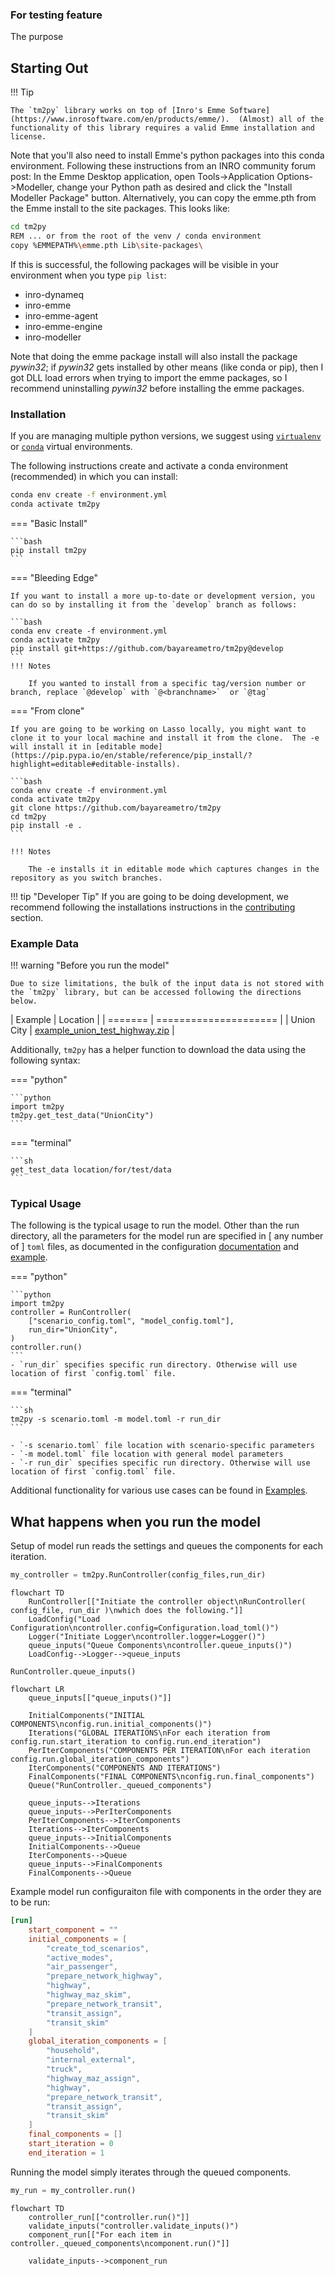 ### For testing feature

The purpose

## Starting Out

!!! Tip

    The `tm2py` library works on top of [Inro's Emme Software](https://www.inrosoftware.com/en/products/emme/).  (Almost) all of the functionality of this library requires a valid Emme installation and license.

Note that you'll also need to install Emme's python packages into this conda environment.
Following these instructions from an INRO community forum post: In the Emme Desktop application, open Tools->Application Options->Modeller, change your Python path as desired and click the "Install Modeller Package" button.
Alternatively, you can copy the emme.pth from the Emme install to the site packages. This looks like:

```bash
cd tm2py
REM ... or from the root of the venv / conda environment
copy %EMMEPATH%\emme.pth Lib\site-packages\
```

If this is successful, the following packages will be visible in your environment when you type `pip list`:

* inro-dynameq
* inro-emme
* inro-emme-agent
* inro-emme-engine
* inro-modeller

Note that doing the emme package install will also install the package *pywin32*; if *pywin32* gets installed by other means (like
conda or pip), then I got DLL load errors when trying to import the emme packages, so I recommend uninstalling *pywin32* before
installing the emme packages.


### Installation

If you are managing multiple python versions, we suggest using [`virtualenv`](https://virtualenv.pypa.io/en/latest/) or [`conda`](https://conda.io/en/latest/) virtual environments.

The following instructions create and activate a conda environment (recommended) in which you can install:

```sh
conda env create -f environment.yml
conda activate tm2py
```

=== "Basic Install"

    ```bash
    pip install tm2py
    ```

=== "Bleeding Edge"

    If you want to install a more up-to-date or development version, you can do so by installing it from the `develop` branch as follows:

    ```bash
    conda env create -f environment.yml
    conda activate tm2py
    pip install git+https://github.com/bayareametro/tm2py@develop
    ```
    !!! Notes

        If you wanted to install from a specific tag/version number or branch, replace `@develop` with `@<branchname>`  or `@tag`

=== "From clone"

    If you are going to be working on Lasso locally, you might want to clone it to your local machine and install it from the clone.  The -e will install it in [editable mode](https://pip.pypa.io/en/stable/reference/pip_install/?highlight=editable#editable-installs).

    ```bash
    conda env create -f environment.yml
    conda activate tm2py
    git clone https://github.com/bayareametro/tm2py
    cd tm2py
    pip install -e .
    ```

    !!! Notes

        The -e installs it in editable mode which captures changes in the repository as you switch branches.

!!! tip "Developer Tip"
    If you are going to be doing development, we recommend following the installations instructions in the [contributing](contributing.md/development.md) section.

### Example Data

!!! warning "Before you run the model"

    Due to size limitations, the bulk of the input data is not stored with the `tm2py` library, but can be accessed following the directions below.

| Example | Location        |
| ======= | ===================== |
| Union City | [example_union_test_highway.zip](https://mtcdrive.box.com/s/3entr016e9teq2wt46x1os3fjqylfoge) |

Additionally, `tm2py` has a helper function to download the data using the following syntax:

=== "python"

    ```python
    import tm2py
    tm2py.get_test_data("UnionCity")
    ```

=== "terminal"

    ```sh
    get_test_data location/for/test/data
    ```

### Typical Usage

The following is the typical usage to run the model.  Other than the run directory, all the parameters for the model run are specified in [ any number of ] `toml` files, as documented in the configuration  [documentation](api.md#configuration) and [example](examples/configuration.md).

=== "python"

    ```python
    import tm2py
    controller = RunController(
        ["scenario_config.toml", "model_config.toml"],
        run_dir="UnionCity",
    )
    controller.run()
    ```
    - `run_dir` specifies specific run directory. Otherwise will use location of first `config.toml` file.

=== "terminal"

    ```sh
    tm2py -s scenario.toml -m model.toml -r run_dir
    ```

    - `-s scenario.toml` file location with scenario-specific parameters
    - `-m model.toml` file location with general model parameters
    - `-r run_dir` specifies specific run directory. Otherwise will use location of first `config.toml` file.

Additional functionality for various use cases can be found in [Examples](examples).

## What happens when you run the model

Setup of model run reads the settings and queues the components for each iteration.

```python
my_controller = tm2py.RunController(config_files,run_dir)
```

```mermaid
flowchart TD
    RunController[["Initiate the controller object\nRunController( config_file, run_dir )\nwhich does the following."]]
    LoadConfig("Load Configuration\ncontroller.config=Configuration.load_toml()")
    Logger("Initiate Logger\ncontroller.logger=Logger()")
    queue_inputs("Queue Components\ncontroller.queue_inputs()")
    LoadConfig-->Logger-->queue_inputs
```

`RunController.queue_inputs()`

```mermaid
flowchart LR
    queue_inputs[["queue_inputs()"]]

    InitialComponents("INITIAL COMPONENTS\nconfig.run.initial_components()")
    Iterations("GLOBAL ITERATIONS\nFor each iteration from config.run.start_iteration to config.run.end_iteration")
    PerIterComponents("COMPONENTS PER ITERATION\nFor each iteration config.run.global_iteration_components")
    IterComponents("COMPONENTS AND ITERATIONS")
    FinalComponents("FINAL COMPONENTS\nconfig.run.final_components")
    Queue("RunController._queued_components")

    queue_inputs-->Iterations
    queue_inputs-->PerIterComponents
    PerIterComponents-->IterComponents
    Iterations-->IterComponents
    queue_inputs-->InitialComponents
    InitialComponents-->Queue
    IterComponents-->Queue
    queue_inputs-->FinalComponents
    FinalComponents-->Queue
```

Example model run configuraiton file with components in the order they are to be run:

```toml
[run]
    start_component = ""
    initial_components = [
        "create_tod_scenarios", 
        "active_modes", 
        "air_passenger", 
        "prepare_network_highway", 
        "highway", 
        "highway_maz_skim", 
        "prepare_network_transit",
        "transit_assign",
        "transit_skim"
    ]
    global_iteration_components = [
        "household", 
        "internal_external", 
        "truck", 
        "highway_maz_assign", 
        "highway", 
        "prepare_network_transit",
        "transit_assign",
        "transit_skim"
    ]
    final_components = []
    start_iteration = 0
    end_iteration = 1

```

Running the model simply iterates through the queued components.

```python
my_run = my_controller.run()
```

```mermaid
flowchart TD
    controller_run[["controller.run()"]]
    validate_inputs("controller.validate_inputs()")
    component_run[["For each item in controller._queued_components\ncomponent.run()"]]
    
    validate_inputs-->component_run
```
